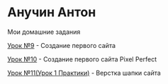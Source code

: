 # Анучин Антон
Мои домашние задания


[Урок №9](AnuchinAO.github.io/lesson_9/index.html "Создание первого сайта с использованием Bootstrap") - Создание первого сайта


[Урок №10](https://anuchinao.github.io/Lesson_13/ "Создание страницы по принцыпу PixelPerfect") - Создание первого сайта Pixel Perfect


[Урок №11(Урок 1 Практики)](https://AnuchinAO.github.io/Lesson_11/ "Верстка шапки сайта") - Верстка шапки сайта
